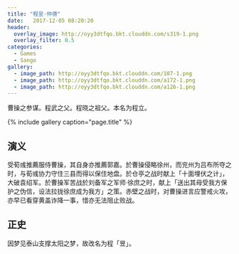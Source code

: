 ```yaml
---
title: "程昱·仲德"
date:   2017-12-05 08:20:20
header:
  overlay_image: http://oyy3dtfqo.bkt.clouddn.com/s319-1.png
  overlay_filter: 0.5
categories:
  - Games
  - Sango
gallery:
  - image_path: http://oyy3dtfqo.bkt.clouddn.com/107-1.png
  - image_path: http://oyy3dtfqo.bkt.clouddn.com/a172-1.png
  - image_path: http://oyy3dtfqo.bkt.clouddn.com/a126-1.png
---
```


曹操之参谋。程武之父。程晓之祖父。本名为程立。

{% include gallery caption="page.title" %}

## 演义

受荀彧推薦服侍曹操，其自身亦推薦郭嘉。於曹操侵略徐州，而兖州为吕布所夺之时，与荀彧协力守住三县而得以保住地盘。於仓亭之战时献上「十面埋伏之计」，大破袁绍军。於曹操军苦战於刘备军之军师·徐庶之时，献上「送出其母受我方保护之伪信，设法拉拢徐庶成为我方」之策。赤壁之战时，对曹操进言应警戒火攻，亦早已看穿黄盖诈降一事，惜亦无法阻止败战。

## 正史

因梦见泰山支撑太阳之梦，故改名为程「昱」。